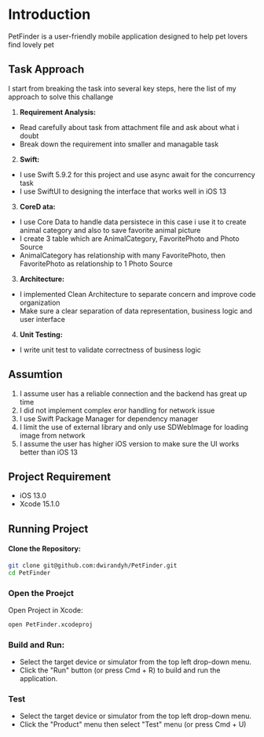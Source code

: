 # Introduction
PetFinder is a user-friendly mobile application designed to help pet lovers find lovely pet

## Task Approach

I start from breaking the task into several key steps, here the list of my approach to solve this challange
1. **Requirement Analysis:**
- Read carefully about task from attachment file and ask about what i doubt
- Break down the requirement into smaller and managable task
2. **Swift:**
- I use Swift 5.9.2 for this project and use async await for the concurrency task
- I use SwiftUI to designing the interface that works well in iOS 13
3. **CoreD ata:**
- I use Core Data to handle data persistece in this case i use it to create animal category and also to save favorite animal picture
- I create 3 table which are AnimalCategory, FavoritePhoto and Photo Source
- AnimalCategory has relationship with many FavoritePhoto, then FavoritePhoto as relationship to 1 Photo Source
3. **Architecture:**
- I implemented Clean Architecture to separate concern and improve code organization
- Make sure a clear separation of data representation, business logic and user interface
4. **Unit Testing:** 
- I write unit test to validate correctness of business logic

## Assumtion
1. I assume user has a reliable connection and the backend has great up time 
2. I did not implement complex eror handling for network issue
3. I use Swift Package Manager for dependency manager
4. I limit the use of external library and only use SDWebImage for loading image from network
5. I assume the user has higher iOS version to make sure the UI works better than iOS 13

## Project Requirement
- iOS 13.0
- Xcode 15.1.0

## Running Project
#### Clone the Repository:
```bash
git clone git@github.com:dwirandyh/PetFinder.git
cd PetFinder
```
### Open the Proejct
Open Project in Xcode:
```bash
open PetFinder.xcodeproj
```

### Build and Run:
- Select the target device or simulator from the top left drop-down menu.
- Click the "Run" button (or press Cmd + R) to build and run the application.

### Test
- Select the target device or simulator from the top left drop-down menu. 
- Click the "Product" menu then select "Test" menu (or press Cmd + U)